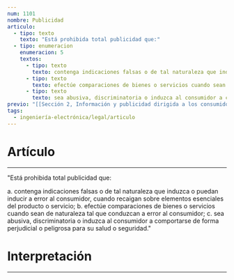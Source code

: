 ```yaml
---
num: 1101
nombre: Publicidad
articulo:
  - tipo: texto
    texto: "Está prohibida total publicidad que:"
  - tipo: enumeracion
    enumeracion: 5
    textos:
      - tipo: texto
        texto: contenga indicaciones falsas o de tal naturaleza que induzca o puedan inducir a error al consumidor, cuando recaigan sobre elementos esenciales del producto o servicio;
      - tipo: texto
        texto: efectúe comparaciones de bienes o servicios cuando sean de naturaleza tal que conduzcan a error al consumidor;
      - tipo: texto
        texto: sea abusiva, discriminatoria o induzca al consumidor a comportarse de forma perjudicial o peligrosa para su salud o seguridad.
previo: "[[Sección 2, Información y publicidad dirigida a los consumidores|Sección 2, Información y publicidad dirigida a los consumidores]]"
tags:
  - ingeniería-electrónica/legal/articulo
---
```

# Artículo
---
"Está prohibida total publicidad que:

 a. contenga indicaciones falsas o de tal naturaleza que induzca o puedan inducir a error al consumidor, cuando recaigan sobre elementos esenciales del producto o servicio;
 b. efectúe comparaciones de bienes o servicios cuando sean de naturaleza tal que conduzcan a error al consumidor;
 c. sea abusiva, discriminatoria o induzca al consumidor a comportarse de forma perjudicial o peligrosa para su salud o seguridad."

# Interpretación
---

